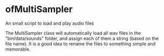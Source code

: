# ofMultiSampler
An small script to load and play audio files

The MultiSampler class will automatically load all wav files in the "bin/data/sounds" folder, and assign each of them a string (based on the file name). It is a good idea to rename the files to something simple and memorable.
